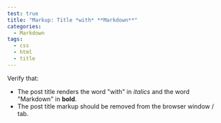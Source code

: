 ```yaml
---
test: true
title: "Markup: Title *with* **Markdown**"
categories:
  - Markdown
tags:
  - css
  - html
  - title
---
```


Verify that:

-   The post title renders the word "with" in _italics_ and the word
    "Markdown" in **bold**.
-   The post title markup should be removed from the browser window / tab.
